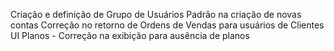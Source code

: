 Criação e definição de Grupo de Usuários Padrão na criação de novas contas
Correção no retorno de Ordens de Vendas para usuários de Clientes
UI Planos - Correção na exibição para ausência de planos
